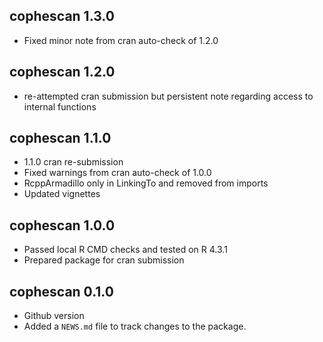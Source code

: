 ## cophescan 1.3.0

* Fixed minor note from cran auto-check of 1.2.0

## cophescan 1.2.0

* re-attempted cran submission but persistent note regarding access to internal functions

## cophescan 1.1.0

* 1.1.0 cran re-submission
* Fixed warnings from cran auto-check of 1.0.0
* RcppArmadillo only in LinkingTo and removed from imports
* Updated vignettes

## cophescan 1.0.0 

* Passed local R CMD checks and tested on R 4.3.1
* Prepared package for cran submission

## cophescan 0.1.0 

* Github version
* Added a `NEWS.md` file to track changes to the package.
